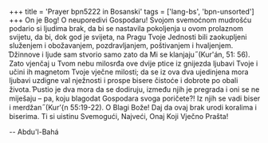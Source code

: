 +++
title = 'Prayer bpn5222 in Bosanski'
tags = ['lang-bs', 'bpn-unsorted']
+++
On je Bog! O neuporedivi Gospodaru! Svojom svemoćnom mudrošću podario si ljudima brak, da bi se nastavila pokoljenja u ovom prolaznom svijetu, da bi, dok god je svijeta, na Pragu Tvoje Jednosti bili zaokupljeni služenjem i obožavanjem, pozdravljanjem, poštivanjem i hvaljenjem.  ̋Džinnove i ljude sam stvorio samo zato da Mi se klanjaju ̋ (Kur'án, 51: 56). Zato vjenčaj u Tvom nebu milosrđa ove dvije ptice iz gnijezda ljubavi Tvoje i učini ih magnetom Tvoje vječne milosti; da se iz ova dva ujedinjena mora ljubavi uzdigne val nježnosti i prospe bisere čistoće i dobrote po obali života.  ̋Pustio je dva mora da se dodiruju, između njih je pregrada i oni se ne miješaju – pa, koju blagodat Gospodara svoga poričete?! Iz njih se vadi biser i merdžan ̋ (Kur’{n 55:19-22).
O Blagi Bože! Daj da ovaj brak urodi koralima i biserima. Ti si uistinu Svemogući, Najveći, Onaj Koji Vječno Prašta!

-- Abdu'l-Bahá

